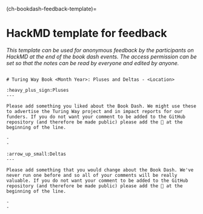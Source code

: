 (ch-bookdash-feedback-template)=
# HackMD template for feedback

*This template can be used for anonymous feedback by the participants on HackMD at the end of the book dash events.
The access permission can be set so that the notes can be read by everyone and edited by anyone.*

```

# Turing Way Book <Month Year>: Pluses and Deltas - <Location>

:heavy_plus_sign:Pluses
---

Please add something you liked about the Book Dash. We might use these to advertise the Turing Way project and in impact reports for our funders. If you do not want your comment to be added to the GitHub repository (and therefore be made public) please add the 🤫 at the beginning of the line.

-
-

:arrow_up_small:Deltas
---

Please add something that you would change about the Book Dash. We've never run one before and so all of your comments will be really valuable. If you do not want your comment to be added to the GitHub repository (and therefore be made public) please add the 🤫 at the beginning of the line.

-
-
```
